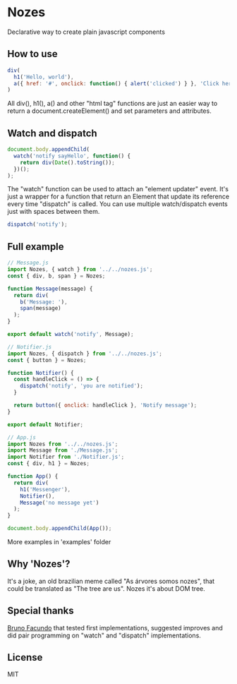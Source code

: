 # Nozes
Declarative way to create plain javascript components

## How to use
```javascript
div(
  h1('Hello, world'),
  a({ href: '#', onclick: function() { alert('clicked') } }, 'Click here')
)
```
All div(), h1(), a() and other "html tag" functions are just an easier way to return a document.createElement() and set parameters and attributes.

## Watch and dispatch
```javascript
document.body.appendChild(
  watch('notify sayHello', function() {
    return div(Date().toString());
  })();
);
```
The "watch" function can be used to attach an "element updater" event. It's just a wrapper for a function that return an Element that update its reference every time "dispatch" is called. You can use multiple watch/dispatch events just with spaces between them.
```javascript
dispatch('notify');
```

## Full example
```javascript
// Message.js
import Nozes, { watch } from '../../nozes.js';
const { div, b, span } = Nozes;

function Message(message) {
  return div(
    b('Message: '),
    span(message)
  );
}

export default watch('notify', Message);
```
```javascript
// Notifier.js
import Nozes, { dispatch } from '../../nozes.js';
const { button } = Nozes;

function Notifier() {
  const handleClick = () => {
    dispatch('notify', 'you are notified');
  }

  return button({ onclick: handleClick }, 'Notify message');
}

export default Notifier;
```
```javascript
// App.js
import Nozes from '../../nozes.js';
import Message from './Message.js';
import Notifier from './Notifier.js';
const { div, h1 } = Nozes;

function App() {
  return div(
    h1('Messenger'),
    Notifier(),
    Message('no message yet')
  );
}

document.body.appendChild(App());
```
More examples in 'examples' folder

## Why 'Nozes'?
It's a joke, an old brazilian meme called "As árvores somos nozes", that could be translated as "The tree are us". Nozes it's about DOM tree.

## Special thanks
[Bruno Facundo](http://github.com/BrunoFacundo) that tested first implementations, suggested improves and did pair programming on "watch" and "dispatch" implementations.

## License
MIT

